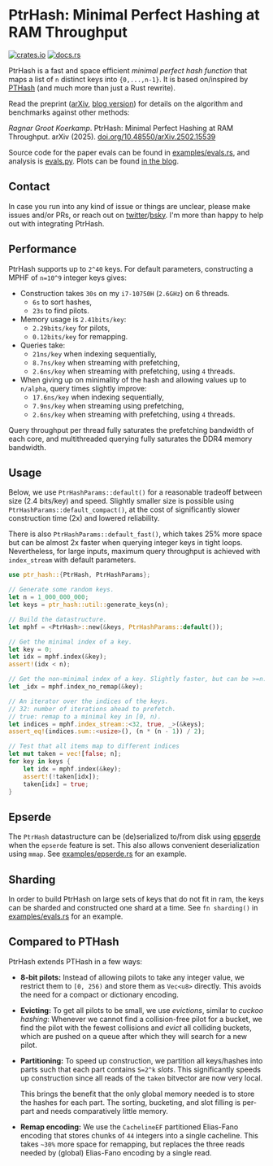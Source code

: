 # PtrHash: Minimal Perfect Hashing at RAM Throughput

[![crates.io](https://img.shields.io/crates/v/ptr_hash.svg)](https://crates.io/crates/ptr_hash)
[![docs.rs](https://img.shields.io/docsrs/ptr_hash.svg)](https://docs.rs/ptr_hash)

PtrHash is a fast and space efficient *minimal perfect hash function* that maps
a list of `n` distinct keys into `{0,...,n-1}`.
It is based on/inspired by [PTHash](https://github.com/jermp/pthash) (and much
more than just a Rust rewrite).

Read the preprint ([arXiv](https://arxiv.org/abs/2502.15539), [blog
version](https://curiouscoding.nl/posts/ptrhash)) for details on the algorithm
and benchmarks against other methods:

*Ragnar Groot Koerkamp*. PtrHash: Minimal Perfect Hashing at RAM Throughput.
arXiv (2025). [doi.org/10.48550/arXiv.2502.15539](https://doi.org/10.48550/arXiv.2502.15539)

Source code for the paper evals can be found in
[examples/evals.rs](examples/evals.rs), and analysis is [evals.py](evals.py).
Plots can be found [in the blog](https://github.com/RagnarGrootKoerkamp/research/blob/master/posts/ptrhash/).

## Contact

In case you run into any kind of issue or things are unclear,
please make issues and/or PRs, or reach out on [twitter]((https://twitter.com/curious_coding))/[bsky](https://bsky.app/profile/curiouscoding.nl).
I'm more than happy to help out with integrating PtrHash.

## Performance

PtrHash supports up to `2^40` keys. For default parameters, constructing a MPHF of `n=10^9` integer keys gives:
- Construction takes `30s` on my `i7-10750H` (`2.6GHz`) on 6 threads.
  - `6s` to sort hashes,
  - `23s` to find pilots.
- Memory usage is `2.41bits/key`:
  - `2.29bits/key` for pilots,
  - `0.12bits/key` for remapping.
- Queries take:
  - `21ns/key` when indexing sequentially,
  - `8.7ns/key` when streaming with prefetching,
  - `2.6ns/key` when streaming with prefetching, using `4` threads.
- When giving up on minimality of the hash and allowing values up to `n/alpha`,
  query times slightly improve:
  - `17.6ns/key` when indexing sequentially,
  - `7.9ns/key` when streaming using prefetching,
  - `2.6ns/key` when streaming with prefetching, using `4` threads.

Query throughput per thread fully saturates the prefetching bandwidth of each
core, and multithreaded querying fully saturates the DDR4 memory bandwidth.

## Usage

Below, we use `PtrHashParams::default()` for a reasonable tradeoff between size
(2.4 bits/key) and speed.
Slightly smaller size is possible using `PtrHashParams::default_compact()`,
at the cost of significantly slower construction time (2x) and lowered reliability.

There is also `PtrHashParams::default_fast()`, which takes 25% more space but
can be almost 2x faster when querying integer keys in tight loops. Nevertheless,
for large inputs, maximum query throughput is achieved with `index_stream` with default parameters.

```rust
use ptr_hash::{PtrHash, PtrHashParams};

// Generate some random keys.
let n = 1_000_000_000;
let keys = ptr_hash::util::generate_keys(n);

// Build the datastructure.
let mphf = <PtrHash>::new(&keys, PtrHashParams::default());

// Get the minimal index of a key.
let key = 0;
let idx = mphf.index(&key);
assert!(idx < n);

// Get the non-minimal index of a key. Slightly faster, but can be >=n.
let _idx = mphf.index_no_remap(&key);

// An iterator over the indices of the keys.
// 32: number of iterations ahead to prefetch.
// true: remap to a minimal key in [0, n).
let indices = mphf.index_stream::<32, true, _>(&keys);
assert_eq!(indices.sum::<usize>(), (n * (n - 1)) / 2);

// Test that all items map to different indices
let mut taken = vec![false; n];
for key in keys {
    let idx = mphf.index(&key);
    assert!(!taken[idx]);
    taken[idx] = true;
}
```

## Epserde

The `PtrHash` datastructure can be (de)serialized to/from disk using
[epserde](https://github.com/vigna/epserde-rs) when the `epserde` feature is set.
This also allows convenient deserialization using `mmap`.
See [examples/epserde.rs](examples/epserde.rs) for an example.

## Sharding

In order to build PtrHash on large sets of keys that do not fit in ram, the keys
can be sharded and constructed one shard at a time.
See `fn sharding()` in [examples/evals.rs](examples/epserde.rs) for an example.

## Compared to PTHash

PtrHash extends PTHash in a few ways:

-   **8-bit pilots:** Instead of allowing pilots to take any integer value, we
    restrict them to `[0, 256)` and store them as `Vec<u8>` directly.
    This avoids the need for a compact or dictionary encoding.
-   **Evicting:** To get all pilots to be small, we use *evictions*, similar
    to *cuckoo hashing*: Whenever we cannot find a collision-free pilot for a
    bucket, we find the pilot with the fewest collisions and *evict* all
    colliding buckets, which are pushed on a queue after which they will search
    for a new pilot.
-   **Partitioning:** To speed up construction, we partition all keys/hashes
    into parts such that each part contains `S=2^k` *slots*.
    This significantly speeds up
    construction since all reads of the `taken` bitvector are now very local.
    
    This brings the benefit that the only global memory needed is to store the
    hashes for each part. The sorting, bucketing, and slot filling is per-part
    and needs comparatively little memory.
-   **Remap encoding:** We use the `CachelineEF` partitioned Elias-Fano encoding that stores
    chunks of `44` integers into a single cacheline. This takes `~30%` more
    space for remapping, but replaces the three reads needed by (global)
    Elias-Fano encoding by a single read.
